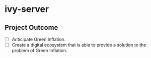 # ivy-server

## Project Outcome

- [ ] Anticipate Green Inflation.
- [ ] Create a digital ecosystem that is able to provide a solution to the problem of Green Inflation.

